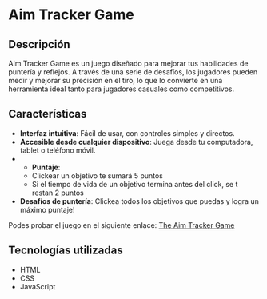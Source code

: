# Aim Tracker Game

## Descripción

Aim Tracker Game es un juego diseñado para mejorar tus habilidades de puntería y reflejos. A través de una serie de desafíos, los jugadores pueden medir y mejorar su precisión en el tiro, lo que lo convierte en una herramienta ideal tanto para jugadores casuales como competitivos.

## Características

- **Interfaz intuitiva**: Fácil de usar, con controles simples y directos.
- **Accesible desde cualquier dispositivo**: Juega desde tu computadora, tablet o teléfono móvil.
- - **Puntaje**:
  - Clickear un objetivo te sumará 5 puntos
  - Si el tiempo de vida de un objetivo termina antes del click, se t restan 2 puntos
- **Desafíos de puntería**: Clickea todos los objetivos que puedas y logra un máximo puntaje!

Podes probar el juego en el siguiente enlace: [The Aim Tracker Game](https://aimtrackergame-aluna.netlify.app/)

## Tecnologías utilizadas

- HTML
- CSS
- JavaScript
